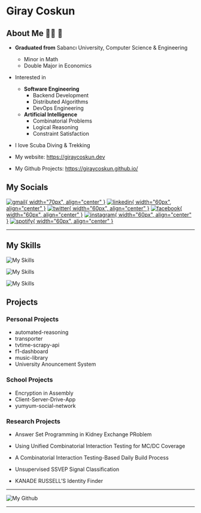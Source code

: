 # Giray Coskun

## About Me 👨‍💻 🤖

- **Graduated from** Sabancı University, Computer Science & Engineering
  - Minor in Math
  - Double Major in Economics

- Interested in
    - **Software Engineering**
        - Backend Development
        - Distributed Algorithms
        - DevOps Engineering
    - **Artificial Intelligence**
        - Combinatorial Problems
        - Logical Reasoning
        - Constraint Satisfaction

- I love Scuba Diving & Trekking

- My website: <https://giraycoskun.dev>
- My Github Projects: <https://giraycoskun.github.io/>

## My Socials

[![gmail](../assets/icons/gmail-2.png){ width="70px", align="center" }](mailto:giraycoskun.dev@gmail.com)
[![linkedin](../assets/icons/linkedin.png){ width="60px", align="center" }](https://www.linkedin.com/in/giraycoskun/)
[![twitter](../assets/icons/twitter.png){ width="60px", align="center" }](https://twitter.com/coskun_giray)
[![facebook](../assets/icons/facebook.png){ width="60px", align="center" }](https://www.facebook.com/giray.coskun1)
[![instagram](../assets/icons/instagram.png){ width="60px", align="center" }](https://www.instagram.com/giray_coskun/)
[![spotify](../assets/icons/spotify.png){ width="60px", align="center" }](https://open.spotify.com/user/11151152114?si=_VZRftzkSj6_LeGUbOmQMQ)

---

## My Skills

![My Skills](https://skillicons.dev/icons?i=python,java,cpp)

![My Skills](https://skillicons.dev/icons?i=flask,fastapi,spring)

![My Skills](https://skillicons.dev/icons?i=git,docker,aws,linux)


## Projects

### Personal Projects

- automated-reasoning
- transporter
- tvtime-scrapy-api
- f1-dashboard
- music-library
- University Anouncement System

### School Projects

- Encryption in Assembly
- Client-Server-Drive-App
- yumyum-social-network

### Research Projects

- Answer Set Programming in Kidney Exchange PRoblem

- Using Unified Combinatorial Interaction Testing for MC/DC Coverage

- A Combinatorial Interaction Testing-Based Daily Build Process

- Unsupervised SSVEP Signal Classification

- KANADE RUSSELL’S Identity Finder

---

![My Github](https://github-readme-streak-stats.herokuapp.com/?user=giraycoskun&theme=dark)

---
